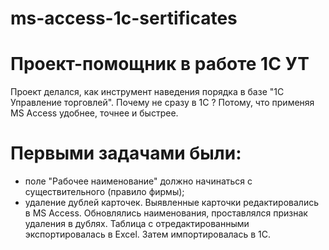 # ms-access-1c-sertificates
# Проект-помощник в работе 1С УТ
Проект делался, как инструмент наведения порядка в базе "1С Управление торговлей".
Почему не сразу в 1С ? Потому, что применяя MS Access удобнее, точнее и быстрее.
# Первыми задачами были:
- поле "Рабочее наименование" должно начинаться с существительного (правило фирмы);
- удаление дублей карточек.
Выявленные карточки редактировались в MS Access. Обновлялись наименования, проставлялся признак удаления в дублях. Таблица с отредактированными экспортировалась в Excel. Затем импортировалась в 1С.
